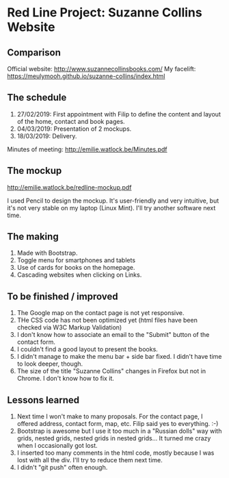 # Red Line Project: Suzanne Collins Website

## Comparison

Official website: http://www.suzannecollinsbooks.com/
My facelift: https://meulymooh.github.io/suzanne-collins/index.html

## The schedule

1. 27/02/2019: First appointment with Filip to define the content and layout of the home, contact and book pages.
2. 04/03/2019: Presentation of 2 mockups.
3. 18/03/2019: Delivery.

Minutes of meeting: http://emilie.watlock.be/Minutes.pdf

## The mockup

http://emilie.watlock.be/redline-mockup.pdf

I used Pencil to design the mockup. It's user-friendly and very intuitive, but it's not very stable on my laptop (Linux Mint). I'll try another software next time.

## The making

1. Made with Bootstrap.
2. Toggle menu for smartphones and tablets
3. Use of cards for books on the homepage.
4. Cascading websites when clicking on Links.

## To be finished / improved

1. The Google map on the contact page is not yet responsive.
2. THe CSS code has not been optimized yet (html files have been checked via W3C Markup Validation)
3. I don't know how to associate an email to the "Submit" button of the contact form.
4. I couldn't find a good layout to present the books. 
5. I didn't manage to make the menu bar + side bar fixed. I didn't have time to look deeper, though.
6. The size of the title "Suzanne Collins" changes in Firefox but not in Chrome. I don't know how to fix it.

## Lessons learned

1. Next time I won't make to many proposals. For the contact page, I offered address, contact form, map, etc. Filip said yes to everything. :-)
2. Bootstrap is awesome but I use it too much in a "Russian dolls" way with grids, nested grids, nested grids in nested grids... It turned me crazy when I occasionally got lost.
3. I inserted too many comments in the html code, mostly because I was lost with all the div. I'll try to reduce them next time.
4. I didn't "git push" often enough.

